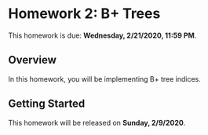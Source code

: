 # Homework 2: B+ Trees

This homework is due: **Wednesday, 2/21/2020, 11:59 PM**.

## Overview

In this homework, you will be implementing B+ tree indices.

## Getting Started

This homework will be released on **Sunday, 2/9/2020**.
